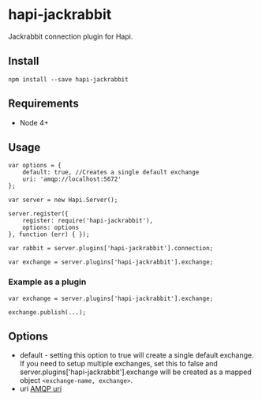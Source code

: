 # hapi-jackrabbit
Jackrabbit connection plugin for Hapi.

## Install
```
npm install --save hapi-jackrabbit
```
## Requirements
* Node 4+

## Usage
```
var options = {
    default: true, //Creates a single default exchange
    uri: 'amqp://localhost:5672'
};

var server = new Hapi.Server();

server.register({
    register: require('hapi-jackrabbit'),
    options: options
}, function (err) { });

var rabbit = server.plugins['hapi-jackrabbit'].connection;

var exchange = server.plugins['hapi-jackrabbit'].exchange;
```

### Example as a plugin
```
var exchange = server.plugins['hapi-jackrabbit'].exchange;

exchange.publish(...);

```

## Options
* default - setting this option to true will create a single default exchange. If you need to setup multiple exchanges, set this to false and server.plugins['hapi-jackrabbit'].exchange will be created as a mapped object ```<exchange-name, exchange>```.
* uri
[AMQP uri](https://www.rabbitmq.com/uri-spec.html)

